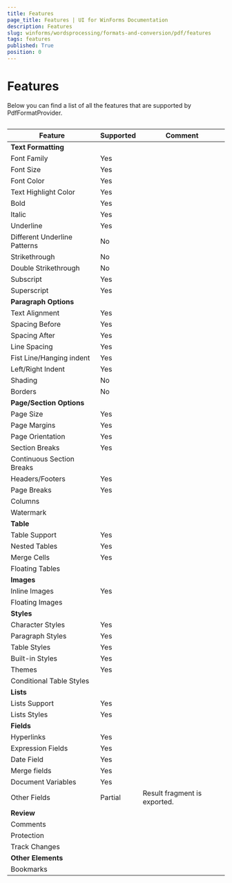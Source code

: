 ```yaml
---
title: Features
page_title: Features | UI for WinForms Documentation
description: Features
slug: winforms/wordsprocessing/formats-and-conversion/pdf/features
tags: features
published: True
position: 0
---
```


# Features



Below you can find a list of all the features that are supported by PdfFormatProvider.

## 


| Feature | Supported | Comment |
| ------ | ------ | ------ |
| __Text Formatting__ |||
|Font Family|Yes||
|Font Size|Yes||
|Font Color|Yes||
|Text Highlight Color|Yes||
|Bold|Yes||
|Italic|Yes||
|Underline|Yes||
|Different Underline Patterns|No||
|Strikethrough|No||
|Double Strikethrough|No||
|Subscript|Yes||
|Superscript|Yes||
| __Paragraph Options__ |||
|Text Alignment|Yes||
|Spacing Before|Yes||
|Spacing After|Yes||
|Line Spacing|Yes||
|Fist Line/Hanging indent|Yes||
|Left/Right Indent|Yes||
|Shading|No||
|Borders|No||
| __Page/Section Options__ |||
|Page Size|Yes||
|Page Margins|Yes||
|Page Orientation|Yes||
|Section Breaks|Yes||
|Continuous Section Breaks|||
|Headers/Footers|Yes||
|Page Breaks|Yes||
|Columns|||
|Watermark|||
| __Table__ |||
|Table Support|Yes||
|Nested Tables|Yes||
|Merge Cells|Yes||
|Floating Tables|||
| __Images__ |||
|Inline Images|Yes||
|Floating Images|||
| __Styles__ |||
|Character Styles|Yes||
|Paragraph Styles|Yes||
|Table Styles|Yes||
|Built-in Styles|Yes||
|Themes|Yes||
|Conditional Table Styles|||
| __Lists__ |||
|Lists Support|Yes||
|Lists Styles|Yes||
| __Fields__ |||
|Hyperlinks|Yes||
|Expression Fields|Yes||
|Date Field|Yes||
|Merge fields|Yes||
|Document Variables|Yes||
|Other Fields|Partial|Result fragment is exported.|
| __Review__ |||
|Comments|||
|Protection|||
|Track Changes|||
| __Other Elements__ |||
|Bookmarks|||

